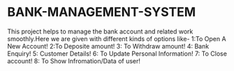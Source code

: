 # BANK-MANAGEMENT-SYSTEM
This project helps to manage the bank account and related work smoothly.Here we are given with different kinds of options like-
1:To Open A New Account!
2:To Deposite amount!
3: To Withdraw amount!
4: Bank Enquiry!
5: Customer Details!
6: To Update Personal Information!
7: To Close account!
8: To Show Infromation/Data of user!

